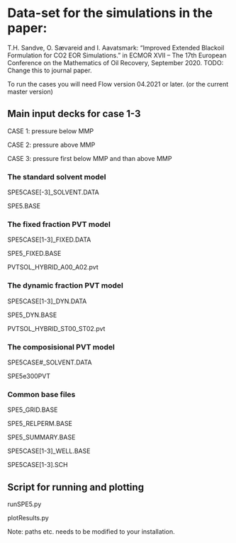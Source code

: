 # Data-set for the simulations in the paper:
T.H. Sandve, O. Sævareid and I. Aavatsmark: “Improved Extended Blackoil Formulation
for CO2 EOR Simulations.” in ECMOR XVII – The 17th European Conference on the
Mathematics of Oil Recovery,  September 2020.
TODO: Change this to journal paper. 

To run the cases you will need Flow version 04.2021 or later.
(or the current master version) 

## Main input decks for case 1-3

CASE 1: pressure below MMP

CASE 2: pressure above MMP

CASE 3: pressure first below MMP and than above MMP

### The standard solvent model
SPE5CASE[-3]_SOLVENT.DATA

SPE5.BASE

### The fixed fraction PVT model
SPE5CASE[1-3]_FIXED.DATA

SPE5_FIXED.BASE

PVTSOL_HYBRID_A00_A02.pvt

### The dynamic fraction PVT model
SPE5CASE[1-3]_DYN.DATA

SPE5_DYN.BASE

PVTSOL_HYBRID_ST00_ST02.pvt

### The composisional PVT model
SPE5CASE#_SOLVENT.DATA

SPE5e300PVT

### Common base files
SPE5_GRID.BASE

SPE5_RELPERM.BASE

SPE5_SUMMARY.BASE 

SPE5CASE[1-3]_WELL.BASE 

SPE5CASE[1-3].SCH

## Script for running and plotting
runSPE5.py

plotResults.py 

Note: paths etc. needs to be modified to your installation. 
